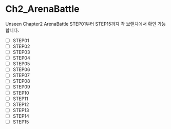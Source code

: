 # Ch2_ArenaBattle
Unseen Chapter2 ArenaBattle
STEP01부터 STEP15까지 각 브랜치에서 확인 가능합니다.
- [ ] STEP01
- [ ] STEP02
- [ ] STEP03
- [ ] STEP04
- [ ] STEP05
- [ ] STEP06
- [ ] STEP07
- [ ] STEP08
- [ ] STEP09
- [ ] STEP10
- [ ] STEP11
- [ ] STEP12
- [ ] STEP13
- [ ] STEP14
- [ ] STEP15
